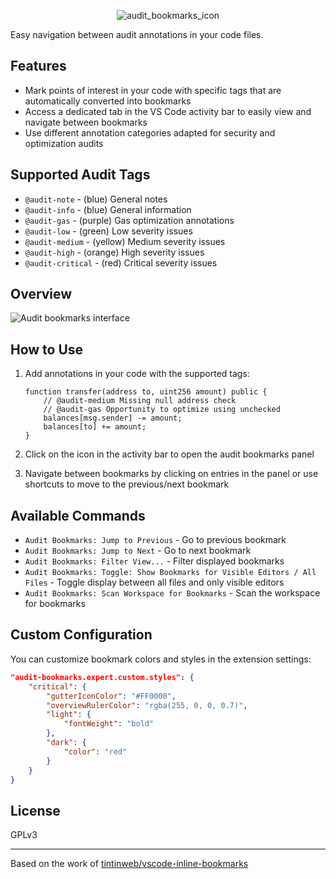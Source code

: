 <p align="center">
  <img alt="audit_bookmarks_icon" src="https://github.com/user-attachments/assets/48fb5a74-c19d-4080-b8a9-a36d6262ff89">
</p>

Easy navigation between audit annotations in your code files.

## Features

* Mark points of interest in your code with specific tags that are automatically converted into bookmarks
* Access a dedicated tab in the VS Code activity bar to easily view and navigate between bookmarks
* Use different annotation categories adapted for security and optimization audits

## Supported Audit Tags

* `@audit-note` - (blue) General notes
* `@audit-info` - (blue) General information
* `@audit-gas` - (purple) Gas optimization annotations
* `@audit-low` - (green) Low severity issues
* `@audit-medium` - (yellow) Medium severity issues
* `@audit-high` - (orange) High severity issues
* `@audit-critical` - (red) Critical severity issues

## Overview

![Audit bookmarks interface](https://github.com/user-attachments/assets/329819bd-f856-419b-ba44-3d7b4527fdf3)

## How to Use

1. Add annotations in your code with the supported tags:
   ```solidity
   function transfer(address to, uint256 amount) public {
       // @audit-medium Missing null address check
       // @audit-gas Opportunity to optimize using unchecked
       balances[msg.sender] -= amount;
       balances[to] += amount;
   }
   ```

2. Click on the icon in the activity bar to open the audit bookmarks panel

3. Navigate between bookmarks by clicking on entries in the panel or use shortcuts to move to the previous/next bookmark

## Available Commands

* `Audit Bookmarks: Jump to Previous` - Go to previous bookmark
* `Audit Bookmarks: Jump to Next` - Go to next bookmark
* `Audit Bookmarks: Filter View...` - Filter displayed bookmarks
* `Audit Bookmarks: Toggle: Show Bookmarks for Visible Editors / All Files` - Toggle display between all files and only visible editors
* `Audit Bookmarks: Scan Workspace for Bookmarks` - Scan the workspace for bookmarks

## Custom Configuration

You can customize bookmark colors and styles in the extension settings:

```json
"audit-bookmarks.expert.custom.styles": {
    "critical": {
        "gutterIconColor": "#FF0000",
        "overviewRulerColor": "rgba(255, 0, 0, 0.7)",
        "light": {
            "fontWeight": "bold"
        },
        "dark": {
            "color": "red"
        }
    }
}
```

## License

GPLv3

---

Based on the work of [tintinweb/vscode-inline-bookmarks](https://github.com/tintinweb/vscode-inline-bookmarks)

